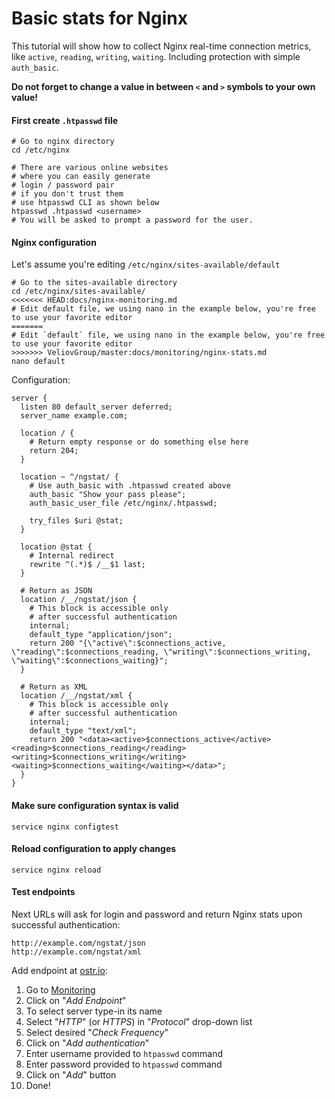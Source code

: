 Basic stats for Nginx
======

This tutorial will show how to collect Nginx real-time connection metrics, like `active`, `reading`, `writing`, `waiting`. Including protection with simple `auth_basic`.

__Do not forget to change a value in between `<` and `>` symbols to your own value!__

#### First create `.htpasswd` file
```shell
# Go to nginx directory
cd /etc/nginx

# There are various online websites
# where you can easily generate 
# login / password pair
# if you don't trust them
# use htpasswd CLI as shown below
htpasswd .htpasswd <username>
# You will be asked to prompt a password for the user.
```

#### Nginx configuration
Let's assume you're editing `/etc/nginx/sites-available/default`
```shell
# Go to the sites-available directory
cd /etc/nginx/sites-available/
<<<<<<< HEAD:docs/nginx-monitoring.md
# Edit default file, we using nano in the example below, you're free to use your favorite editor
=======
# Edit `default` file, we using nano in the example below, you're free to use your favorite editor
>>>>>>> VeliovGroup/master:docs/monitoring/nginx-stats.md
nano default
```

Configuration:
```nginx
server {
  listen 80 default_server deferred;
  server_name example.com;

  location / {
    # Return empty response or do something else here
    return 204;
  }

  location ~ ^/ngstat/ {
    # Use auth_basic with .htpasswd created above
    auth_basic "Show your pass please";
    auth_basic_user_file /etc/nginx/.htpasswd;

    try_files $uri @stat;
  }

  location @stat {
    # Internal redirect
    rewrite ^(.*)$ /__$1 last;
  }

  # Return as JSON
  location /__/ngstat/json {
    # This block is accessible only
    # after successful authentication
    internal;
    default_type "application/json";
    return 200 "{\"active\":$connections_active, \"reading\":$connections_reading, \"writing\":$connections_writing, \"waiting\":$connections_waiting}";
  }

  # Return as XML
  location /__/ngstat/xml {
    # This block is accessible only
    # after successful authentication
    internal;
    default_type "text/xml";
    return 200 "<data><active>$connections_active</active><reading>$connections_reading</reading><writing>$connections_writing</writing><waiting>$connections_waiting</waiting></data>";
  }
}
```

#### Make sure configuration syntax is valid
```shell
service nginx configtest
```

#### Reload configuration to apply changes
```shell
service nginx reload
```

#### Test endpoints
Next URLs will ask for login and password and return Nginx stats upon successful authentication:
```
http://example.com/ngstat/json
http://example.com/ngstat/xml
```

Add endpoint at [ostr.io](https://ostr.io):
 1. Go to [Monitoring](https://ostr.io/service/monitoring)
 2. Click on "*Add Endpoint*"
 3. To select server type-in its name
 4. Select "*HTTP*" (or *HTTPS*) in "*Protocol*" drop-down list
 5. Select desired "*Check Frequency*"
 6. Click on "*Add authentication*"
 7. Enter username provided to `htpasswd` command
 8. Enter password provided to `htpasswd` command
 9. Click on "*Add*" button
 10. Done!